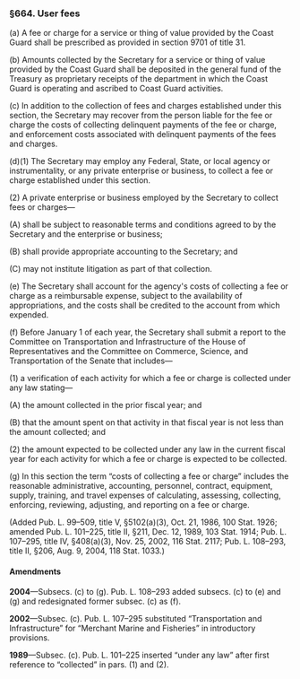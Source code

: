### §664. User fees ###

(a) A fee or charge for a service or thing of value provided by the Coast Guard shall be prescribed as provided in section 9701 of title 31.

(b) Amounts collected by the Secretary for a service or thing of value provided by the Coast Guard shall be deposited in the general fund of the Treasury as proprietary receipts of the department in which the Coast Guard is operating and ascribed to Coast Guard activities.

(c) In addition to the collection of fees and charges established under this section, the Secretary may recover from the person liable for the fee or charge the costs of collecting delinquent payments of the fee or charge, and enforcement costs associated with delinquent payments of the fees and charges.

(d)(1) The Secretary may employ any Federal, State, or local agency or instrumentality, or any private enterprise or business, to collect a fee or charge established under this section.

(2) A private enterprise or business employed by the Secretary to collect fees or charges—

(A) shall be subject to reasonable terms and conditions agreed to by the Secretary and the enterprise or business;

(B) shall provide appropriate accounting to the Secretary; and

(C) may not institute litigation as part of that collection.

(e) The Secretary shall account for the agency's costs of collecting a fee or charge as a reimbursable expense, subject to the availability of appropriations, and the costs shall be credited to the account from which expended.

(f) Before January 1 of each year, the Secretary shall submit a report to the Committee on Transportation and Infrastructure of the House of Representatives and the Committee on Commerce, Science, and Transportation of the Senate that includes—

(1) a verification of each activity for which a fee or charge is collected under any law stating—

(A) the amount collected in the prior fiscal year; and

(B) that the amount spent on that activity in that fiscal year is not less than the amount collected; and

(2) the amount expected to be collected under any law in the current fiscal year for each activity for which a fee or charge is expected to be collected.

(g) In this section the term “costs of collecting a fee or charge” includes the reasonable administrative, accounting, personnel, contract, equipment, supply, training, and travel expenses of calculating, assessing, collecting, enforcing, reviewing, adjusting, and reporting on a fee or charge.

(Added Pub. L. 99–509, title V, §5102(a)(3), Oct. 21, 1986, 100 Stat. 1926; amended Pub. L. 101–225, title II, §211, Dec. 12, 1989, 103 Stat. 1914; Pub. L. 107–295, title IV, §408(a)(3), Nov. 25, 2002, 116 Stat. 2117; Pub. L. 108–293, title II, §206, Aug. 9, 2004, 118 Stat. 1033.)

#### Amendments ####

**2004**—Subsecs. (c) to (g). Pub. L. 108–293 added subsecs. (c) to (e) and (g) and redesignated former subsec. (c) as (f).

**2002**—Subsec. (c). Pub. L. 107–295 substituted “Transportation and Infrastructure” for “Merchant Marine and Fisheries” in introductory provisions.

**1989**—Subsec. (c). Pub. L. 101–225 inserted “under any law” after first reference to “collected” in pars. (1) and (2).